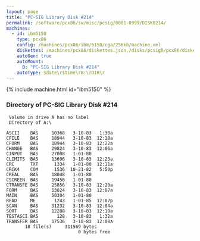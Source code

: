 ```yaml
---
layout: page
title: "PC-SIG Library Disk #214"
permalink: /software/pcx86/sw/misc/pcsig/0001-0999/DISK0214/
machines:
  - id: ibm5150
    type: pcx86
    config: /machines/pcx86/ibm/5150/cga/256kb/machine.xml
    diskettes: /machines/pcx86/diskettes.json,/disks/pcsig0/pcx86/diskettes.json
    autoGen: true
    autoMount:
      B: "PC-SIG Library Disk #214"
    autoType: $date\r$time\rB:\rDIR\r
---
```


{% include machine.html id="ibm5150" %}

### Directory of PC-SIG Library Disk #214

     Volume in drive A has no label
     Directory of A:\

    ASCII    BAS     10368   3-10-83   1:30a
    CFILE    BAS     18944   3-10-83  12:18a
    CFORM    BAS     18944   3-10-83  12:22a
    CHANGE   BAS     29824   3-10-83  12:06a
    CINPUT   BAS     27008   1-01-80
    CLIMITS  BAS     13696   3-10-83  12:23a
    CRC      TXT      1334   1-01-80  12:11a
    CRCK4    COM      1536  10-21-82   5:50p
    CREAL    BAS     18048   1-01-80
    CSCREEN  BAS     19456   1-01-80
    CTRANSFE BAS     25856   3-10-83  12:20a
    FORM     BAS     13824   3-10-83  12:07a
    MAIN     BAS     50304   1-01-80
    READ     ME       1243   1-01-85  12:07p
    SCAN     BAS     31232   3-10-83  12:04a
    SORT     BAS     12288   3-10-83  12:10a
    TESTASCI BAS       128   3-10-83   1:32a
    TRANSFER BAS     17536   3-10-83  12:08a
           18 file(s)     311569 bytes
                               0 bytes free
